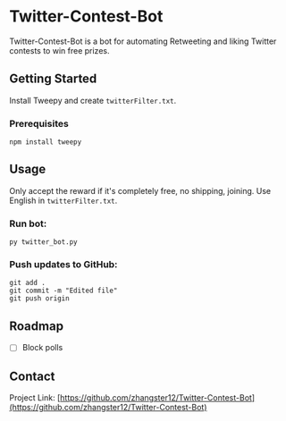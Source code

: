 # Twitter-Contest-Bot
Twitter-Contest-Bot is a bot for automating Retweeting and liking Twitter contests to win free prizes.

## Getting Started
Install Tweepy and create `twitterFilter.txt`.

### Prerequisites
```
npm install tweepy
```

## Usage
Only accept the reward if it's completely free, no shipping, joining.
Use English in `twitterFilter.txt`.

### Run bot:
```
py twitter_bot.py
```

### Push updates to GitHub:
```
git add .
git commit -m "Edited file"
git push origin
```

## Roadmap
- [ ] Block polls

## Contact
Project Link: [https://github.com/zhangster12/Twitter-Contest-Bot](https://github.com/zhangster12/Twitter-Contest-Bot)
